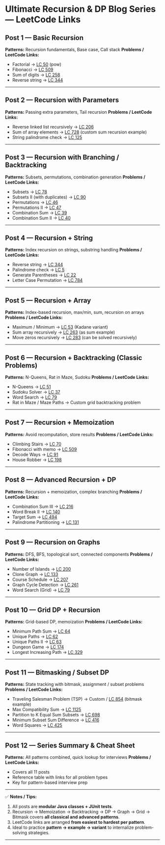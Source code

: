 
# Ultimate Recursion & DP Blog Series — LeetCode Links

## **Post 1 — Basic Recursion**

**Patterns:** Recursion fundamentals, Base case, Call stack
**Problems / LeetCode Links:**

* Factorial → [LC 50](https://leetcode.com/problems/powx-n/) (pow)
* Fibonacci → [LC 509](https://leetcode.com/problems/fibonacci-number/)
* Sum of digits → [LC 258](https://leetcode.com/problems/add-digits/)
* Reverse string → [LC 344](https://leetcode.com/problems/reverse-string/)

---

## **Post 2 — Recursion with Parameters**

**Patterns:** Passing extra parameters, Tail recursion
**Problems / LeetCode Links:**

* Reverse linked list recursively → [LC 206](https://leetcode.com/problems/reverse-linked-list/)
* Sum of array elements → [LC 728](https://leetcode.com/problems/self-dividing-numbers/) (custom sum recursion example)
* String palindrome check → [LC 125](https://leetcode.com/problems/valid-palindrome/)

---

## **Post 3 — Recursion with Branching / Backtracking**

**Patterns:** Subsets, permutations, combination generation
**Problems / LeetCode Links:**

* Subsets → [LC 78](https://leetcode.com/problems/subsets/)
* Subsets II (with duplicates) → [LC 90](https://leetcode.com/problems/subsets-ii/)
* Permutations → [LC 46](https://leetcode.com/problems/permutations/)
* Permutations II → [LC 47](https://leetcode.com/problems/permutations-ii/)
* Combination Sum → [LC 39](https://leetcode.com/problems/combination-sum/)
* Combination Sum II → [LC 40](https://leetcode.com/problems/combination-sum-ii/)

---

## **Post 4 — Recursion + String**

**Patterns:** Index recursion on strings, substring handling
**Problems / LeetCode Links:**

* Reverse string → [LC 344](https://leetcode.com/problems/reverse-string/)
* Palindrome check → [LC 5](https://leetcode.com/problems/longest-palindromic-substring/)
* Generate Parentheses → [LC 22](https://leetcode.com/problems/generate-parentheses/)
* Letter Case Permutation → [LC 784](https://leetcode.com/problems/letter-case-permutation/)

---

## **Post 5 — Recursion + Array**

**Patterns:** Index-based recursion, max/min, sum, recursion on arrays
**Problems / LeetCode Links:**

* Maximum / Minimum → [LC 53](https://leetcode.com/problems/maximum-subarray/) (Kadane variant)
* Sum array recursively → [LC 263](https://leetcode.com/problems/ugly-number/) (as sum example)
* Move zeros recursively → [LC 283](https://leetcode.com/problems/move-zeroes/) (can be solved recursively)

---

## **Post 6 — Recursion + Backtracking (Classic Problems)**

**Patterns:** N-Queens, Rat in Maze, Sudoku
**Problems / LeetCode Links:**

* N-Queens → [LC 51](https://leetcode.com/problems/n-queens/)
* Sudoku Solver → [LC 37](https://leetcode.com/problems/sudoku-solver/)
* Word Search → [LC 79](https://leetcode.com/problems/word-search/)
* Rat in Maze / Maze Paths → Custom grid backtracking problem

---

## **Post 7 — Recursion + Memoization**

**Patterns:** Avoid recomputation, store results
**Problems / LeetCode Links:**

* Climbing Stairs → [LC 70](https://leetcode.com/problems/climbing-stairs/)
* Fibonacci with memo → [LC 509](https://leetcode.com/problems/fibonacci-number/)
* Decode Ways → [LC 91](https://leetcode.com/problems/decode-ways/)
* House Robber → [LC 198](https://leetcode.com/problems/house-robber/)

---

## **Post 8 — Advanced Recursion + DP**

**Patterns:** Recursion + memoization, complex branching
**Problems / LeetCode Links:**

* Combination Sum III → [LC 216](https://leetcode.com/problems/combination-sum-iii/)
* Word Break II → [LC 140](https://leetcode.com/problems/word-break-ii/)
* Target Sum → [LC 494](https://leetcode.com/problems/target-sum/)
* Palindrome Partitioning → [LC 131](https://leetcode.com/problems/palindrome-partitioning/)

---

## **Post 9 — Recursion on Graphs**

**Patterns:** DFS, BFS, topological sort, connected components
**Problems / LeetCode Links:**

* Number of Islands → [LC 200](https://leetcode.com/problems/number-of-islands/)
* Clone Graph → [LC 133](https://leetcode.com/problems/clone-graph/)
* Course Schedule → [LC 207](https://leetcode.com/problems/course-schedule/)
* Graph Cycle Detection → [LC 261](https://leetcode.com/problems/graph-valid-tree/)
* Word Search (Grid) → [LC 79](https://leetcode.com/problems/word-search/)

---

## **Post 10 — Grid DP + Recursion**

**Patterns:** Grid-based DP, memoization
**Problems / LeetCode Links:**

* Minimum Path Sum → [LC 64](https://leetcode.com/problems/minimum-path-sum/)
* Unique Paths → [LC 62](https://leetcode.com/problems/unique-paths/)
* Unique Paths II → [LC 63](https://leetcode.com/problems/unique-paths-ii/)
* Dungeon Game → [LC 174](https://leetcode.com/problems/dungeon-game/)
* Longest Increasing Path → [LC 329](https://leetcode.com/problems/longest-increasing-path-in-a-matrix/)

---

## **Post 11 — Bitmasking / Subset DP**

**Patterns:** State tracking with bitmask, assignment / subset problems
**Problems / LeetCode Links:**

* Traveling Salesman Problem (TSP) → Custom / [LC 854](https://leetcode.com/problems/k-similar-strings/) (bitmask example)
* Max Compatibility Sum → [LC 1125](https://leetcode.com/problems/least-similar-teams/)
* Partition to K Equal Sum Subsets → [LC 698](https://leetcode.com/problems/partition-to-k-equal-sum-subsets/)
* Minimum Subset Sum Difference → [LC 416](https://leetcode.com/problems/partition-equal-subset-sum/)
* Word Squares → [LC 425](https://leetcode.com/problems/word-squares/)

---

## **Post 12 — Series Summary & Cheat Sheet**

**Patterns:** All patterns combined, quick lookup for interviews
**Problems / LeetCode Links:**

* Covers all 11 posts
* Reference table with links for all problem types
* Key for pattern-based interview prep

---

✅ **Notes / Tips:**

1. All posts are **modular Java classes + JUnit tests**.
2. Recursion → Memoization → Backtracking → DP → Graph → Grid → Bitmask covers **all classical and advanced patterns**.
3. LeetCode links are arranged **from easiest to hardest per pattern**.
4. Ideal to practice **pattern → example → variant** to internalize problem-solving strategies.

---


